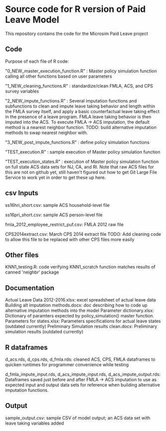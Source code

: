 # Source code for R version of Paid Leave Model 

This repository contains the code for the Microsim Paid Leave project

## Code
Purpose of each file of R code:

"0_NEW_master_execution_function.R" : Master policy simulation function calling all other functions based on user parameters

"1_NEW_cleaning_functions.R" : standardize/clean FMLA, ACS, and CPS survey variables

"2_NEW_impute_functions.R"  : Several imputation functions and subfunctions to clean and impute leave taking behavior and length within the FMLA survey itself, and apply a basic counterfactual leave taking effect in the presence of a leave program. FMLA leave taking behavior is then imputed into the ACS. To execute FMLA -> ACS imputation, the default method is a nearest neighbor function. TODO: build alternative imputation methods to swap nearest neighbor with.

"3_NEW_post_impute_functions.R" : define policy simulation functions

"TEST_execution.R" : sample execution of Master policy simulation function

"TEST_execution_states.R" : execution of Master policy simulation function on full state ACS data sets for NJ, CA, and RI. 
 Note that raw ACS files for this are not on github yet, still haven't figured out how to get Git Large File Service to work yet in order to get these up here.

## csv Inputs
ss16hri_short.csv: sample ACS household-level file

ss16pri_short.csv: sample ACS person-level file

fmla_2012_employee_restrict_puf.csv: FMLA 2012 raw file

CPS2014extract.csv: March CPS 2014 extract file
  TODO: Add cleaning code to allow this file to be replaced with other CPS files more easily

## Other files
KNN1_testing.R: code verifying KNN1_scratch function matches results of canned 'neighbr' package

## Documentation
Actual Leave Data 2012-2016.xlsx: excel spreadsheet of actual leave data
Building alt imputation methods.docx: doc describing how to code up alternative imputation methods into the model
Parameter dictionary.xlsx: Dictionary of paramters expected by policy_simulation() master function.
Parameters for states.xlsx: Parameters specifications for actual leave states (outdated currently)
Preliminary Simulation results clean.docx: Preliminary simulation results (outdated currently)

## R dataframes
d_acs.rds, d_cps.rds, d_fmla.rds: cleaned ACS, CPS, FMLA dataframes to quicken runtimes for programmer convenience while testing

d_fmla_impute_input.rds, d_acs_impute_input.rds, d_acs_impute_output.rds: Dataframes saved just before and after FMLA -> ACS imputation to use as expected input and output data sets for reference when building alternative imputation functions.

## Output
sample_output.csv: sample CSV of model output; an ACS data set with leave taking variables added
